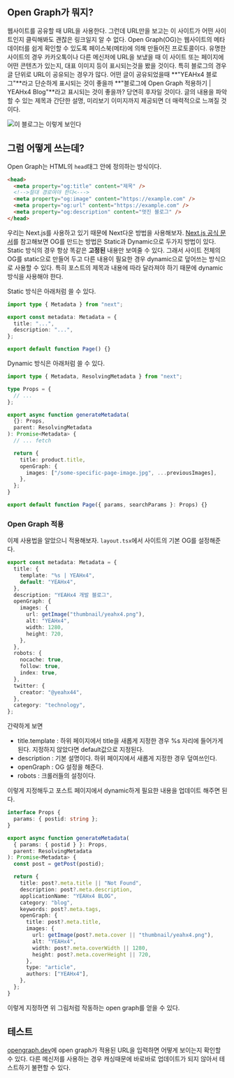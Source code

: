 ## Open Graph가 뭐지?

웹사이트를 공유할 때 URL을 사용한다. 그런데 URL만을 보고는 이 사이트가 어떤 사이트인지 클릭해봐도 괜찮은 링크일지 알 수 없다. Open Graph(OG)는 웹사이트의 메타 데이터를 쉽게 확인할 수 있도록 페이스북(메타)에 의해 만들어진 프로토콜이다. 유명한 사이트의 경우 카카오톡이나 다른 메신저에 URL을 보냈을 때 이 사이트 또는 페이지에 어떤 콘텐츠가 있는지, 대표 이미지 등이 표시되는것을 봤을 것이다.
특히 블로그의 경우 글 단위로 URL이 공유되는 경우가 많다. 어떤 글이 공유되었을때 **"YEAHx4 블로그"**라고 단순하게 표시되는 것이 좋을까 **"블로그에 Open Graph 적용하기 | YEAHx4 Blog"**라고 표시되는 것이 좋을까? 당연히 후자일 것이다. 글의 내용을 파악할 수 있는 제목과 간단한 설명, 미리보기 이미지까지 제공되면 더 매력적으로 느껴질 것이다.

![이 블로그는 이렇게 보인다](post/blog/open-graph/open-graph-of-this.png)

## 그럼 어떻게 쓰는데?

Open Graph는 HTML의 `head`태그 안에 정의하는 방식이다.

```html
<head>
  <meta property="og:title" content="제목" />
  <!-->절대 경로여야 한다<--->
  <meta property="og:image" content="https://example.com" />
  <meta property="og:url" content="https://example.com" />
  <meta property="og:description" content="멋진 블로그" />
</head>
```

우리는 Next.js를 사용하고 있기 때문에 Next다운 방법을 사용해보자. [Next.js 공식 문서](https://nextjs.org/docs/app/building-your-application/optimizing/metadata)를 참고해보면 OG를 만드는 방법은 Static과 Dynamic으로 두가지 방법이 있다. Static 방식의 경우 항상 똑같은 **고정된** 내용만 보여줄 수 있다. 그래서 사이트 전체의 OG를 static으로 만들어 두고 다른 내용이 필요한 경우 dynamic으로 덮어쓰는 방식으로 사용할 수 있다. 특히 포스트의 제목과 내용에 따라 달라져야 하기 때문에 dynamic 방식을 사용해야 한다.

Static 방식은 아래처럼 쓸 수 있다.

```ts
import type { Metadata } from "next";

export const metadata: Metadata = {
  title: "...",
  description: "...",
};

export default function Page() {}
```

Dynamic 방식은 아래처럼 쓸 수 있다.

```ts
import type { Metadata, ResolvingMetadata } from "next";

type Props = {
  // ...
};

export async function generateMetadata(
  {}: Props,
  parent: ResolvingMetadata
): Promise<Metadata> {
  // ... fetch

  return {
    title: product.title,
    openGraph: {
      images: ["/some-specific-page-image.jpg", ...previousImages],
    },
  };
}

export default function Page({ params, searchParams }: Props) {}
```

### Open Graph 적용

이제 사용법을 알았으니 적용해보자. `layout.tsx`에서 사이트의 기본 OG를 설정해준다.

```ts
export const metadata: Metadata = {
  title: {
    template: "%s | YEAHx4",
    default: "YEAHx4",
  },
  description: "YEAHx4 개발 블로그",
  openGraph: {
    images: {
      url: getImage("thumbnail/yeahx4.png"),
      alt: "YEAHx4",
      width: 1280,
      height: 720,
    },
  },
  robots: {
    nocache: true,
    follow: true,
    index: true,
  },
  twitter: {
    creator: "@yeahx44",
  },
  category: "technology",
};
```

간략하게 보면

- title.template : 하위 페이지에서 title을 새롭게 지정한 경우 %s 자리에 들어가게 된다. 지정하지 않았다면 default값으로 지정된다.
- description : 기본 설명이다. 하위 페이지에서 새롭게 지정한 경우 덮여쓰인다.
- openGraph : OG 설정을 해준다.
- robots : 크롤러들의 설정이다.

이렇게 지정해두고 포스트 페이지에서 dynamic하게 필요한 내용을 업데이트 해주면 된다.

```ts
interface Props {
  params: { postid: string };
}

export async function generateMetadata(
  { params: { postid } }: Props,
  parent: ResolvingMetadata
): Promise<Metadata> {
  const post = getPost(postid);

  return {
    title: post?.meta.title || "Not Found",
    description: post?.meta.description,
    applicationName: "YEAHx4 BLOG",
    category: "blog",
    keywords: post?.meta.tags,
    openGraph: {
      title: post?.meta.title,
      images: {
        url: getImage(post?.meta.cover || "thumbnail/yeahx4.png"),
        alt: "YEAHx4",
        width: post?.meta.coverWidth || 1280,
        height: post?.meta.coverHeight || 720,
      },
      type: "article",
      authors: ["YEAHx4"],
    },
  };
}
```

이렇게 지정하면 위 그림처럼 작동하는 open graph를 얻을 수 있다.

## 테스트

[opengraph.dev](https://opengraph.dev/)에 open graph가 적용된 URL을 입력하면 어떻게 보이는지 확인할 수 있다. 다른 메신저를 사용하는 경우 캐싱때문에 바로바로 업데이트가 되지 않아서 테스트하기 불편할 수 있다.
